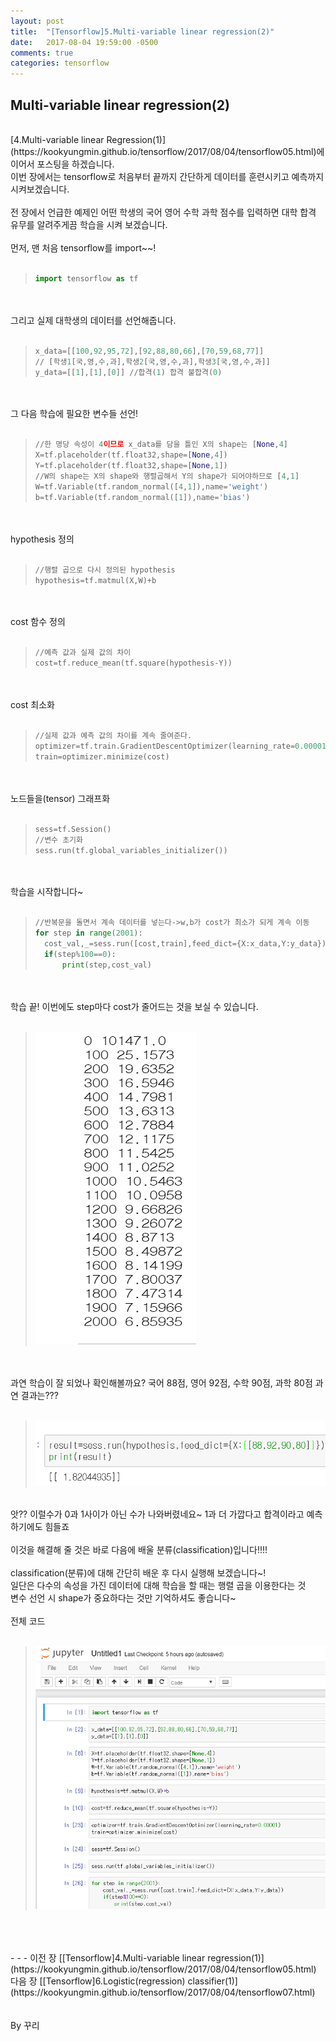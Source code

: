 ```yaml
---
layout: post
title:  "[Tensorflow]5.Multi-variable linear regression(2)"
date:   2017-08-04 19:59:00 -0500
comments: true
categories: tensorflow
---
```


## Multi-variable linear regression(2)
<br>
[4.Multi-variable linear Regression(1)](https://kookyungmin.github.io/tensorflow/2017/08/04/tensorflow05.html)에 이어서 포스팅을 하겠습니다.
<br>
이번 장에서는 tensorflow로 처음부터 끝까지 간단하게 데이터를 훈련시키고 예측까지 시켜보겠습니다.
<br>
<br>
전 장에서 언급한 예제인 어떤 학생의 국어 영어 수학 과학 점수를 입력하면 대학 합격 유무를 알려주게끔 학습을 시켜 보겠습니다.
<br>
<br>
먼저, 맨 처음 tensorflow를 import~~!
<br>
<br>

>```python
>import tensorflow as tf
>```

<br>
<br>
그리고 실제 대학생의 데이터를 선언해줍니다.
<br>
<br>

>```python
>x_data=[[100,92,95,72],[92,88,80,66],[70,59,68,77]]
>// [학생1[국,영,수,과],학생2[국,영,수,과],학생3[국,영,수,과]]
>y_data=[[1],[1],[0]] //합격(1) 합격 불합격(0)
>```

<br>
<br>
그 다음 학습에 필요한 변수들 선언!
<br>
<br>

>```python
>//한 명당 속성이 4이므로 x_data를 담을 틀인 X의 shape는 [None,4]
>X=tf.placeholder(tf.float32,shape=[None,4]) 
>Y=tf.placeholder(tf.float32,shape=[None,1])
>//W의 shape는 X의 shape와 행렬곱해서 Y의 shape가 되어야하므로 [4,1]
>W=tf.Variable(tf.random_normal([4,1]),name='weight')
>b=tf.Variable(tf.random_normal([1]),name='bias')
>```

<br>
<br>
hypothesis 정의
<br>
<br>

>```python
>//행렬 곱으로 다시 정의된 hypothesis
>hypothesis=tf.matmul(X,W)+b
>```

<br>
<br>
cost 함수 정의
<br>
<br>

>```python
>//예측 값과 실제 값의 차이
>cost=tf.reduce_mean(tf.square(hypothesis-Y))
>```

<br>
<br>
cost 최소화
<br>
<br>

>```python
>//실제 값과 예측 값의 차이를 계속 줄여준다.
>optimizer=tf.train.GradientDescentOptimizer(learning_rate=0.00001)
>train=optimizer.minimize(cost)
>```

<br>
<br>
노드들을(tensor) 그래프화 
<br>
<br>

>```python
>sess=tf.Session()
>//변수 초기화
>sess.run(tf.global_variables_initializer())
>```

<br>
<br>
학습을 시작합니다~
<br>
<br>

>```python
>//반복문을 돌면서 계속 데이터를 넣는다->w,b가 cost가 최소가 되게 계속 이동
>for step in range(2001):
>	cost_val,_=sess.run([cost,train],feed_dict={X:x_data,Y:y_data})})
>	if(step%100==0):
>		print(step,cost_val)
>```

<br>
<br>
학습 끝! 이번에도 step마다 cost가 줄어드는 것을 보실 수 있습니다.
<br>
<br>

>![image](/image/tensorflow_img/m2.png)

<br>
<br>
과연 학습이 잘 되었나 확인해볼까요? 국어 88점, 영어 92점, 수학 90점, 과학 80점 과연 결과는???
<br>
<br>

>![image](/image/tensorflow_img/m3.png)

<br>
앗?? 이럴수가 0과 1사이가 아닌 수가 나와버렸네요~ 1과 더 가깝다고 합격이라고 예측하기에도 힘들죠
<br>
<br>
이것을 해결해 줄 것은 바로 다음에 배울 분류(classification)입니다!!!!
<br>
<br>
classification(분류)에 대해 간단히 배운 후 다시 실행해 보겠습니다~!
<br>
일단은 다수의 속성을 가진 데이터에 대해 학습을 할 때는 행렬 곱을 이용한다는 것
<br>
변수 선언 시 shape가 중요하다는 것만 기억하셔도 좋습니다~
<br>
<br>
전체 코드
<br>
<br>

>![image](/image/tensorflow_img/m1.png)


<br>
<br>
<br>
- - -
이전 장 [[Tensorflow]4.Multi-variable linear regression(1)](https://kookyungmin.github.io/tensorflow/2017/08/04/tensorflow05.html)
<br>
다음 장 [[Tensorflow]6.Logistic(regression) classifier(1)](https://kookyungmin.github.io/tensorflow/2017/08/04/tensorflow07.html)
<br>
<br>
<br>
By 꾸리
